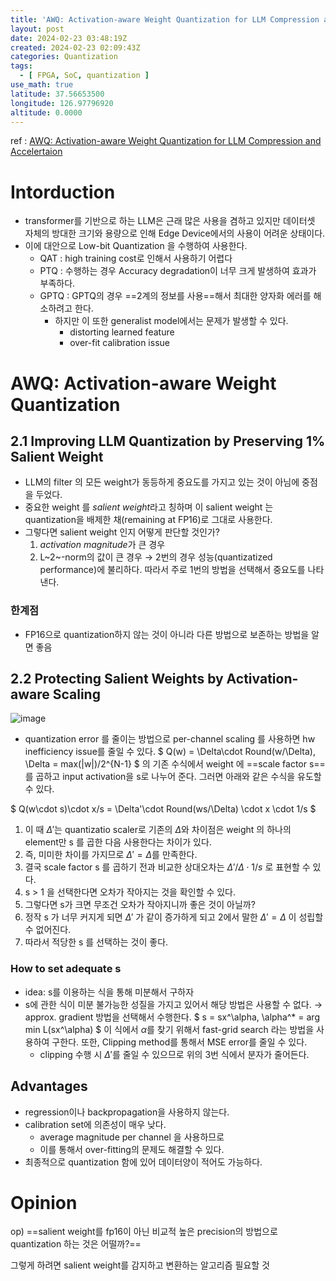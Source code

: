 ```yaml
---
title: 'AWQ: Activation-aware Weight Quantization for LLM Compression and Accelertaion'
layout: post
date: 2024-02-23 03:48:19Z
created: 2024-02-23 02:09:43Z
categories: Quantization
tags:
  - [ FPGA, SoC, quantization ]
use_math: true
latitude: 37.56653500
longitude: 126.97796920
altitude: 0.0000
---
```


ref : [AWQ: Activation-aware Weight Quantization for LLM Compression and Accelertaion](https://arxiv.org/abs/2306.00978)

# Intorduction
- transformer를 기반으로 하는 LLM은 근래 많은 사용을 겸하고 있지만 데이터셋 자체의 방대한 크기와 용량으로 인해 Edge Device에서의 사용이 어려운 상태이다.
- 이에 대안으로 Low-bit Quantization 을 수행하여 사용한다.
	- QAT : high training cost로 인해서 사용하기 어렵다
	- PTQ : 수행하는 경우 Accuracy degradation이 너무 크게 발생하여 효과가 부족하다.
	- GPTQ : GPTQ의 경우 ==2계의 정보를 사용==해서 최대한 양자화 에러를 해소하려고 한다.
		- 하지만 이 또한 generalist model에서는 문제가 발생할 수 있다.
			- distorting learned feature
			- over-fit calibration issue
# AWQ: Activation-aware Weight Quantization
## 2.1 Improving LLM Quantization by Preserving 1% Salient Weight
- LLM의 filter 의 모든 weight가 동등하게 중요도를 가지고 있는 것이 아님에 중점을 두었다.
- 중요한 weight 를 *salient weight*라고 칭하며 이 salient weight 는 quantization을 배제한 채(remaining at FP16)로 그대로 사용한다. 
- 그렇다면 salient weight 인지 어떻게 판단할 것인가?
	1. *activation magnitude*가 큰 경우
	2. L~2~-norm의 값이 큰 경우
	&rarr; 2번의 경우 성능(quantizatized performance)에 불리하다.
	따라서 주로 1번의 방법을 선택해서 중요도를 나타낸다.
### 한계점
- FP16으로 quantization하지 않는 것이 아니라 다른 방법으로 보존하는 방법을 알면 좋음

## 2.2 Protecting Salient Weights by Activation-aware Scaling
![image](https://github.com/J1wanSeo/j1wanseo.github.io/assets/106726102/ce647e72-8dfc-47e5-b785-a342c1f281d3)


- quantization error 를 줄이는 방법으로 per-channel scaling 를 사용하면 hw inefficiency issue를 줄일 수 있다.
$
Q(w) = \Delta\cdot Round(w/\Delta), \Delta = max(|w|)/2^{N-1}
$
의 기존 수식에서 weight 에 ==scale factor s==를 곱하고 input activation을 s로 나누어 준다. 그러면 아래와 같은 수식을 유도할 수 있다.

$
Q(w\cdot s)\cdot x/s = \Delta'\cdot Round(ws/\Delta) \cdot x \cdot 1/s
$

1. 이 때 $\Delta'$는 quantizatio  scaler로 기존의 $\Delta$와 차이점은 weight 의 하나의 element만 s 를 곱한 다음 사용한다는 차이가 있다.
2. 즉, 미미한 차이를 가지므로 $\Delta' = \Delta$를 만족한다. 
3. 결국 scale factor s 를 곱하기 전과 비교한 상대오차는 $\Delta' / \Delta \cdot 1/s$ 로 표현할 수 있다.
4.  s > 1 을 선택한다면 오차가 작아지는 것을 확인할 수 있다.
5. 그렇다면 s가 크면 무조건 오차가 작아지니까 좋은 것이 아닐까?
6. 정작 s 가 너무 커지게 되면 $\Delta'$ 가 같이 증가하게 되고 2에서 말한  $\Delta' = \Delta$ 이 성립할 수 없어진다.
7. 따라서 적당한 s 를 선택하는 것이 좋다. 

### How to set adequate s
- idea: s를 이용하는 식을 통해 미분해서 구하자
- s에 관한 식이 미분 불가능한 성질을 가지고 있어서 해당 방법은 사용할 수 없다.
&rarr; approx. gradient 방법을 선택해서 수행한다.
$
s = sx^\alpha, \alpha^* = arg min L(sx^\alpha)
$
이 식에서 $\alpha$를 찾기 위해서 fast-grid search 라는 방법을 사용하여 구한다.
또한, Clipping method를 통해서 MSE error를 줄일 수 있다.
	-  clipping 수행 시 $\Delta'$를 줄일 수 있으므로 위의 3번 식에서 분자가 줄어든다.
## Advantages
- regression이나 backpropagation을 사용하지 않는다.
-  calibration set에 의존성이 매우 낮다.
	-  average magnitude per channel 을 사용하므로 
	-  이를 통해서 over-fitting의 문제도 해결할 수 있다.
-  최종적으로 quantization 함에 있어 데이터양이 적어도 가능하다.

# Opinion
op) ==salient weight를 fp16이 아닌 비교적 높은 precision의 방법으로 quantization 하는 것은 어떨까?==

그렇게 하려면 salient weight를 감지하고 변환하는 알고리즘 필요할 것
